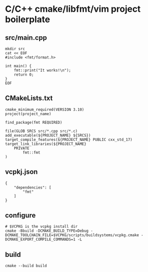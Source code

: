 # C/C++ cmake/libfmt/vim project boilerplate

## src/main.cpp

```
mkdir src
cat << EOF
#include <fmt/format.h>

int main() {
    fmt::print("It works!\n");
    return 0;
}
EOF
```

## CMakeLists.txt

```
cmake_minimum_required(VERSION 3.10)
project(project_name)

find_package(fmt REQUIRED)

file(GLOB SRCS src/*.cpp src/*.c)
add_executable(${PROJECT_NAME} ${SRCS})
target_compile_features(${PROJECT_NAME} PUBLIC cxx_std_17)
target_link_libraries(${PROJECT_NAME}
    PRIVATE
        fmt::fmt
)
```

## vcpkj.json

```
{
    "dependencies": [
        "fmt"
    ]
}
```

## configure

```
# $VCPKG is the vcpkg install dir
cmake -Bbuild -DCMAKE_BUILD_TYPE=Debug -DCMAKE_TOOLCHAIN_FILE=$VCPKG/scripts/buildsystems/vcpkg.cmake -DCMAKE_EXPORT_COMPILE_COMMANDS=1 -L
```

## build

```
cmake --build build
```


